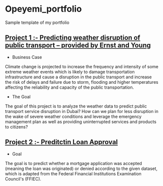 # Opeyemi_portfolio
Sample template of my portfolio

## [Project 1 :- Predicting weather disruption of public transport – provided by Ernst and Young](https://fabiyiopeyemi94.medium.com/datathon2020-predicting-weather-disruption-of-public-transport-86373a19e6bc)

+ Business Case

Climate change is projected to increase the frequency and intensity of some extreme weather events which is likely to damage transportation infrastructure and cause a disruption in the public transport and increase the risk of delays and failure due to storm, flooding and higher temperatures affecting the reliability and capacity of the public transportation.

- The Goal

The goal of this project is to analyze the weather data to predict public transport service disruption in Dubai? How can we plan for less disruption in the wake of severe weather conditions and leverage the emergency management plan as well as providing uninterrupted services and products to citizens?
 

## [Project 2 :- Preditctin Loan Approval](https://github.com/Opiano1/Mortgage-Approval-Loan-Prediction)

+  Goal 

The goal is to predict whether a mortgage application was accepted (meaning the loan was originated) or denied according to the given dataset, which is adapted from the Federal Financial Institutions Examination Council's (FFIEC).
